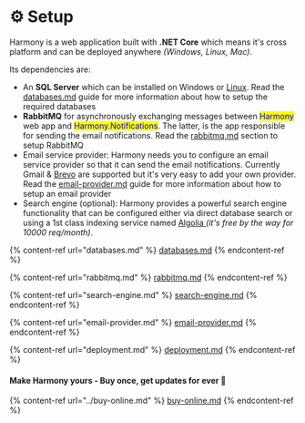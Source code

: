 # ⚙ Setup

Harmony is a web application built with **.NET Core** which means it's cross platform and can be deployed anywhere _(Windows, Linux, Mac)_.&#x20;

Its dependencies are:

* An **SQL Server** which can be installed on Windows or [Linux](https://learn.microsoft.com/en-us/sql/linux/sql-server-linux-setup?view=sql-server-ver16#supportedplatforms).  Read the [databases.md](databases.md "mention") guide for more information about how to setup the required databases
* **RabbitMQ** for asynchronously  exchanging messages between <mark style="color:blue;">Harmony</mark> web app and <mark style="color:blue;">Harmony.Notifications</mark>. The latter, is the app responsible for sending the email notifications. Read the [rabbitmq.md](rabbitmq.md "mention") section to setup RabbitMQ
* Email service provider: Harmony needs you to configure an email service provider so that it can send the email notifications. Currently Gmail & [Brevo](https://www.brevo.com/products/transactional-email/) are supported but it's very easy to add your own provider. Read the  [email-provider.md](email-provider.md "mention") guide for more information about how to setup an email provider
* Search engine (optional): Harmony provides a powerful search engine functionality that can be configured either via direct database search or using a 1st class indexing service named [Algolia ](https://www.algolia.com/products/ai-search/)_(it's free by the way for 10000 req/month)_.

{% content-ref url="databases.md" %}
[databases.md](databases.md)
{% endcontent-ref %}

{% content-ref url="rabbitmq.md" %}
[rabbitmq.md](rabbitmq.md)
{% endcontent-ref %}

{% content-ref url="search-engine.md" %}
[search-engine.md](search-engine.md)
{% endcontent-ref %}

{% content-ref url="email-provider.md" %}
[email-provider.md](email-provider.md)
{% endcontent-ref %}

{% content-ref url="deployment.md" %}
[deployment.md](deployment.md)
{% endcontent-ref %}

#### Make Harmony yours - Buy once, get updates for ever :rocket:

{% content-ref url="../buy-online.md" %}
[buy-online.md](../buy-online.md)
{% endcontent-ref %}
